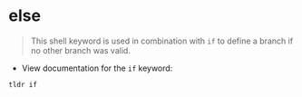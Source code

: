 # else

> This shell keyword is used in combination with `if` to define a branch if no other branch was valid.

- View documentation for the `if` keyword:

`tldr if`
